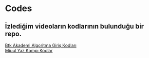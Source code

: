 # Codes
## İzlediğim videoların kodlarının bulunduğu bir repo. <br/>
[Btk Akademi Algoritma Giriş Kodları](https://github.com/Bahra23/Codes/tree/main/BtkAkademi/C%23) <br/>
[Miuul Yaz Kampı Kodlar](https://github.com/Bahra23/Codes/tree/main/Miuul)
